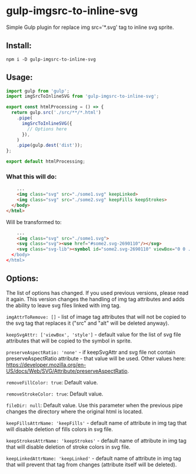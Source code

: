 # gulp-imgsrc-to-inline-svg

Simple Gulp plugin for replace img src='*.svg' tag to inline svg sprite.

## Install:

```shell
npm i -D gulp-imgsrc-to-inline-svg
```

## Usage:

```js
import gulp from 'gulp';
import imgSrcToInlineSVG from 'gulp-imgsrc-to-inline-svg';

export const htmlProcessing = () => {
  return gulp.src('./src/**/*.html')
    .pipe(
      imgSrcToInlineSVG({
        // Options here
      }),
    )
    .pipe(gulp.dest('dist'));
};

export default htmlProcessing;
```
### What this will do:
```html
    ...
    <img class="svg" src="./some1.svg" keepLinked>
    <img class="svg" src="./some2.svg" keepFills keepStrokes>
  </body>
</html>
```
Will be transformed to:
```html
    ...
    <img class="svg" src="./some1.svg">
    <svg class="svg"><use href="#some2.svg-2690110"/></svg>
    <svg class="svg-lib"><symbol id="some2.svg-2690110" viewBox="0 0 ...
  </body>
</html>
```

## Options:
The list of options has changed. If you used previous versions, please read it again. This version changes the handling of img tag attributes and adds the ability to leave svg files linked with img tag.

`imgAttrToRemove: []` - list of image tag attributes that will not be copied to the svg tag that replaces it ("src" and "alt" will be deleted anyway).

`keepSvgAttr: ['viewBox', 'style']` - default value for the list of svg file attributes that will be copied to the symbol in sprite.

`preserveAspectRatio: 'none'` - if keepSvgAttr and svg file not contain preserveAspectRatio attribute - that value will be used. Other values here: https://developer.mozilla.org/en-US/docs/Web/SVG/Attribute/preserveAspectRatio.

`removeFillColor: true`: Default value.

`removeStrokeColor: true`: Default value.

`fileDir: null`: Default value. Use this parameter when the previous pipe changes the directory where the original html is located.

`keepFillsAttrName: 'keepFills'` - default name of attribute in img tag that will disable deletion of fills colors in svg file.

`keepStrokesAttrName: 'keepStrokes'` - default name of attribute in img tag that will disable deletion of stroke colors in svg file.

`keepLinkedAttrName: 'keepLinked'` - default name of attribute in img tag that will prevent that tag from changes (attribute itself will be deleted).
